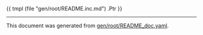 {{ tmpl (file "gen/root/README.inc.md") .Ptr }}

<hr/>

This document was generated from [gen/root/README_doc.yaml](https://github.com/lmorg/murex/blob/master/gen/root/README_doc.yaml).